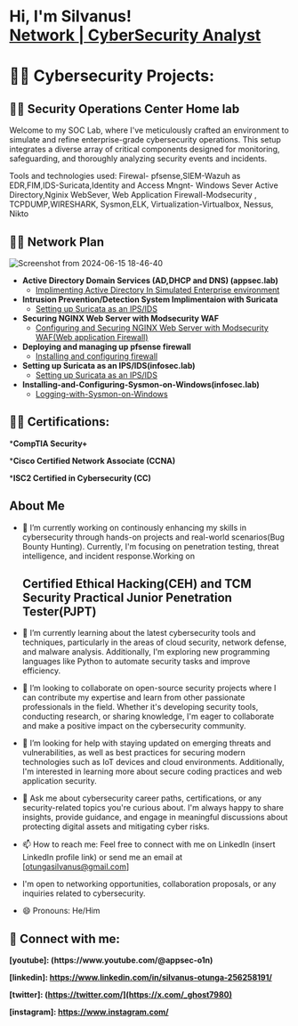 <h1>Hi, I'm Silvanus! <br/><a href="https://github.com//Silvan254/">Network | CyberSecurity Analyst</a>

<h1>👨‍💻 Cybersecurity Projects: </h1>
<h2>👨‍💻 Security Operations Center Home lab</h2>
Welcome to my SOC Lab, where I've meticulously crafted an environment to simulate and refine enterprise-grade cybersecurity operations. This setup integrates a diverse array of critical components designed for monitoring, safeguarding, and thoroughly analyzing security events and incidents.

Tools and technologies used: Firewal- pfsense,SIEM-Wazuh as EDR,FIM,IDS-Suricata,Identity and Access Mngnt- Windows Sever Active Directory,Nginix WebSever, Web Application Firewall-Modsecurity , TCPDUMP,WIRESHARK, Sysmon,ELK, Virtualization-Virtualbox, Nessus, Nikto

<h2>👨‍💻 Network Plan</h2>

![Screenshot from 2024-06-15 18-46-40](https://github.com/Silvan254/Silvan254/assets/65334897/277afc42-af18-42d4-9f71-02df146297f8)

- <b>Active Directory Domain Services (AD,DHCP and DNS) (appsec.lab)</b>
  - [Implimenting Active Directory In Simulated Enterprise environment](https://github.com/)
- <b>Intrusion Prevention/Detection System Implimentaion with Suricata</b>
  - [Setting up Suricata as an IPS/IDS](https://github.com/)
- <b>Securing NGINX Web Server with Modsecurity WAF</b>
  - [Configuring and Securing NGINX Web Server with Modsecurity WAF(Web application Firewall)](https://github.com/Silvan254/Configuring-and-Securing-NGINX-Web-Server-with-Modsecurity-WAF-Web-application-Firewall-)
- <b>Deploying and managing up pfsense firewall</b>
  - [Installing and configuring firewall](https://github.com/Silvan254/Deploying-pfsensse-firewall-in-a-virtual-machine-/edit/main/README.md)
- <b>Setting up Suricata as an IPS/IDS(infosec.lab)</b>
  - [Setting up Suricata as an IPS/IDS](https://github.com/)
- <b>Installing-and-Configuring-Sysmon-on-Windows(infosec.lab)</b>
  - [Logging-with-Sysmon-on-Windows](https://github.com/Silvan254/Installing-and-Configuring-Sysmon-on-Windows/blob/main/README.md)



    
<h2>👨‍💻 Certifications:</h2>
  *<b>CompTIA Security+</b>
  
  *<b>Cisco Certified Network Associate (CCNA)</b>
 
  *<b>ISC2 Certified in Cybersecurity (CC)</b>

<h2>About Me</h2>

- 🔭 I’m currently working on continously enhancing my skills in cybersecurity through hands-on projects and real-world scenarios(Bug Bounty Hunting). Currently, I'm focusing on penetration testing, threat intelligence, and incident response.Working on <h2>Certified Ethical Hacking(CEH) and TCM Security Practical Junior Penetration Tester(PJPT)</h2>
- 🌱 I’m currently learning about the latest cybersecurity tools and techniques, particularly in the areas of cloud security, network defense, and malware analysis. Additionally, I'm exploring new programming languages like Python to automate security tasks and improve efficiency.
- 👯 I’m looking to collaborate on open-source security projects where I can contribute my expertise and learn from other passionate professionals in the field. Whether it's developing security tools, conducting research, or sharing knowledge, I'm eager to collaborate and make a positive impact on the cybersecurity community.
- 🤔 I’m looking for help with staying updated on emerging threats and vulnerabilities, as well as best practices for securing modern technologies such as IoT devices and cloud environments. Additionally, I'm interested in learning more about secure coding practices and web application security.
- 💬 Ask me about cybersecurity career paths, certifications, or any security-related topics you're curious about. I'm always happy to share insights, provide guidance, and engage in meaningful discussions about protecting digital assets and mitigating cyber risks.
- 📫 How to reach me: Feel free to connect with me on LinkedIn (insert LinkedIn profile link) or send me an email at [otungasilvanus@gmail.com]
- I'm open to networking opportunities, collaboration proposals, or any inquiries related to cybersecurity.

- 😄 Pronouns: He/Him

<h2> 🤳 Connect with me:</h2>
<b>[youtube]: (https://www.youtube.com/@appsec-o1n)</b>

<b>[linkedin]: https://www.linkedin.com/in/silvanus-otunga-256258191/</b>

<b>[twitter]: (https://twitter.com/](https://x.com/_ghost7980)</b>

<b>[instagram]: https://www.instagram.com/</b>



<!--
**** is a ✨ _special_ ✨ repository because its `README.md` (this file) appears on your GitHub profile.

Here are some ideas to get you started:
 🔭 I’m currently working on 
- 🌱 I’m currently learning ...
- 👯 I’m looking to collaborate on ...
- 🤔 I’m looking for help with ...
- 💬 Ask me about ...
- 📫 How to reach me: ...
- 😄 Pronouns: ...
- ⚡ Fun fact: ...
-->
